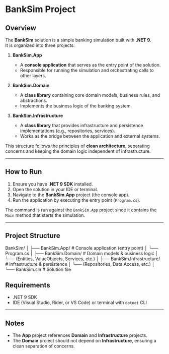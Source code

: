 # BankSim Project

## Overview
The **BankSim** solution is a simple banking simulation built with **.NET 9**.  
It is organized into three projects:

1. **BankSim.App**  
   - A **console application** that serves as the entry point of the solution.  
   - Responsible for running the simulation and orchestrating calls to other layers.

2. **BankSim.Domain**  
   - A **class library** containing core domain models, business rules, and abstractions.  
   - Implements the business logic of the banking system.

3. **BankSim.Infrastructure**  
   - A **class library** that provides infrastructure and persistence implementations (e.g., repositories, services).  
   - Works as the bridge between the application and external systems.

This structure follows the principles of **clean architecture**, separating concerns and keeping the domain logic independent of infrastructure.

---

## How to Run

1. Ensure you have **.NET 9 SDK** installed.  
2. Open the solution in your IDE or terminal.  
3. Navigate to the **BankSim.App** project (the console app).  
4. Run the application by executing the entry point (`Program.cs`).  

The command is run against the `BankSim.App` project since it contains the `Main` method that starts the simulation.

---

## Project Structure

BankSim/
│
├── BankSim.App/ # Console application (entry point)
│ └── Program.cs
│
├── BankSim.Domain/ # Domain models & business logic
│ └── (Entities, ValueObjects, Services, etc.)
│
├── BankSim.Infrastructure/ # Infrastructure & persistence
│ └── (Repositories, Data Access, etc.)
│
└── BankSim.sln # Solution file


## Requirements
- .NET 9 SDK  
- IDE (Visual Studio, Rider, or VS Code) or terminal with `dotnet` CLI  

---

## Notes
- The **App** project references **Domain** and **Infrastructure** projects.  
- The **Domain** project should not depend on **Infrastructure**, ensuring a clean separation of concerns. 